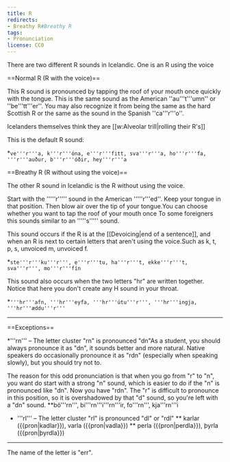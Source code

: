 ```yaml
---
title: R
redirects:
- Breathy R#Breathy R
tags:
- Pronunciation
license: CC0
---
```


There are two different R sounds in Icelandic. One is an R using the voice <Audio src="SpJM.mp3" inline/>, and one is an R without using the voice <Audio src="iZyO.mp3" inline/>.

==Normal R (R with the voice)==
<Audio src="SpJM.mp3" inline/>

This R sound is pronounced by tapping the roof of your mouth once quickly with the tongue. This is the same sound as the American ''au'''t'''umn'' or ''be'''tt'''er''. You may also recognize it from being the same as the hard Scottish R or the same as the sound in the Spanish ''ca'''r'''o''.

Icelanders themselves think they are [[w:Alveolar trill|rolling their R's]] <Audio src="pron NPPH.mp3" inline/> (and will teach that to foreigners), but this is actually not the case.<note>The sound is only a long rolled R when speaking very slowly. In normal speech it is never rolled.</note>

This is the default R sound:

*`ve'''r'''a, k'''r'''óna, e'''r'''fitt, sva'''r'''a, ho'''r'''fa, '''r'''auður, b'''r'''óðir, hey'''r'''a`

==Breathy R (R without using the voice)==
<Audio src="iZyO.mp3" inline/>

The other R sound in Icelandic is the R without using the voice.

Start with the '''''r''''' sound in the American '''''r'''ed''. Keep your tongue in that position. Then blow air over the tip of your tongue.<note>You can choose whether you want to tap the roof of your mouth once <Audio src="pron 9RmI.mp3" inline/> or just skip it <Audio src="iZyO.mp3" inline/>, skipping it is a much easier option and both sound good and normal to native speakers.</note> To some foreigners this sounds similar to an '''''s''''' sound.

This sound occurs if the R is at the [[Devoicing|end of a sentence]], and when an R is next to certain letters that aren't using the voice.<note>Such as k, t, p, s, unvoiced m, unvoiced f.</note>

*`ste'''r'''ku'''r''', e'''r'''tu, ha'''r'''t, ekke'''r'''t, sva'''r''', mo'''r'''fín`

This sound also occurs when the two letters "hr" are written together. Notice that here you don't create any H sound in your throat.

*`'''hr'''afn, '''hr'''eyfa, '''hr'''útu'''r''', '''hr'''ingja, '''hr'''æddu'''r'''`

***

==Exceptions==

*'''rn''' – The letter cluster "rn" is pronounced "dn"<ref group="lower-alpha">As a student, you should always pronounce it as "dn", it sounds better and more natural. Native speakers do occasionally pronounce it as "rdn" (especially when speaking slowly), but you should try not to.

The reason for this odd pronunciation is that when you go from "r" to "n", you want do start with a strong "n" sound, which is easier to do if the "n" is pronounced like "dn". Now you have "rdn". The "r" is difficult to pronounce in this position, so it is overshadowed by that "d" sound, so you're left with a "dn" sound.</ref>
**bö'''rn''', bi'''rn'''i'''rn'''ir, fo'''rn''', kja'''rn'''i
* '''rl''' – The letter cluster "rl" is pronounced "dl" or "rdl"
** karlar ({{pron|kadlar}}), varla ({{pron|vadla}})
** perla ({{pron|perdla}}), þyrla ({{pron|þyrdla}})

***

The name of the letter is "err".

<level level="a1"/>

